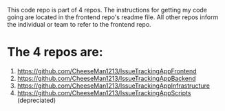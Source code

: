 This code repo is part of 4 repos. The instructions for getting my code going are located in the frontend repo's readme file. All other repos inform the individual or team to refer to the frontend repo.
# The 4 repos are:
1. https://github.com/CheeseMan1213/IssueTrackingAppFrontend
2. https://github.com/CheeseMan1213/IssueTrackingAppBackend
3. https://github.com/CheeseMan1213/IssueTrackingAppInfrastructure
4. https://github.com/CheeseMan1213/IssueTrackingAppScripts    (depreciated)
